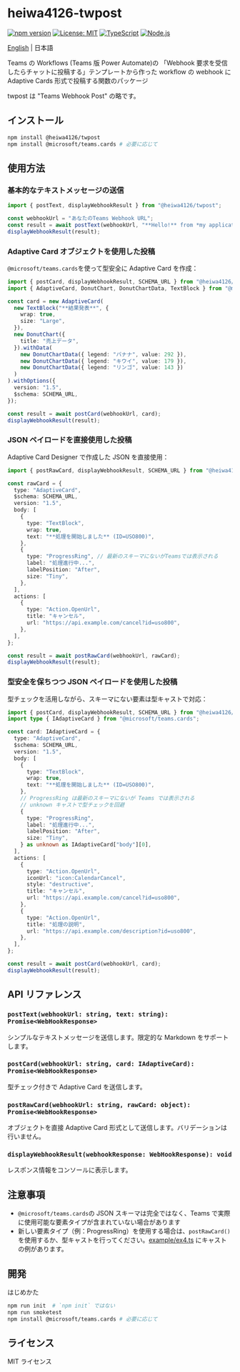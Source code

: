 # heiwa4126-twpost

[![npm version](https://img.shields.io/npm/v/@heiwa4126/twpost.svg)](https://www.npmjs.com/package/@heiwa4126/twpost)
[![License: MIT](https://img.shields.io/badge/License-MIT-yellow.svg)](https://opensource.org/licenses/MIT)
[![TypeScript](https://img.shields.io/badge/TypeScript-007ACC?logo=typescript&logoColor=white)](https://www.typescriptlang.org/)
[![Node.js](https://img.shields.io/badge/Node.js-18%2B-green.svg)](https://nodejs.org/)

[English](https://github.com/heiwa4126/heiwa4126-twpost/blob/main/README.md) | 日本語

Teams の Workflows (Teams 版 Power Automate)の
「Webhook 要求を受信したらチャットに投稿する」テンプレートから作った workflow の
webhook に
Adaptive Cards 形式で投稿する関数のパッケージ

twpost は "Teams Webhook Post" の略です。

## インストール

```sh
npm install @heiwa4126/twpost
npm install @microsoft/teams.cards # 必要に応じて
```

## 使用方法

### 基本的なテキストメッセージの送信

```typescript
import { postText, displayWebhookResult } from "@heiwa4126/twpost";

const webhookUrl = "あなたのTeams Webhook URL";
const result = await postText(webhookUrl, "**Hello!** from *my application*!");
displayWebhookResult(result);
```

### Adaptive Card オブジェクトを使用した投稿

`@microsoft/teams.cards`を使って型安全に Adaptive Card を作成：

```typescript
import { postCard, displayWebhookResult, SCHEMA_URL } from "@heiwa4126/twpost";
import { AdaptiveCard, DonutChart, DonutChartData, TextBlock } from "@microsoft/teams.cards";

const card = new AdaptiveCard(
  new TextBlock("**結果発表**", {
    wrap: true,
    size: "Large",
  }),
  new DonutChart({
    title: "売上データ",
  }).withData(
    new DonutChartData({ legend: "バナナ", value: 292 }),
    new DonutChartData({ legend: "キウイ", value: 179 }),
    new DonutChartData({ legend: "リンゴ", value: 143 })
  )
).withOptions({
  version: "1.5",
  $schema: SCHEMA_URL,
});

const result = await postCard(webhookUrl, card);
displayWebhookResult(result);
```

### JSON ペイロードを直接使用した投稿

Adaptive Card Designer で作成した JSON を直接使用：

```typescript
import { postRawCard, displayWebhookResult, SCHEMA_URL } from "@heiwa4126/twpost";

const rawCard = {
  type: "AdaptiveCard",
  $schema: SCHEMA_URL,
  version: "1.5",
  body: [
    {
      type: "TextBlock",
      wrap: true,
      text: "**処理を開始しました** (ID=USO800)",
    },
    {
      type: "ProgressRing", // 最新のスキーマにないがTeamsでは表示される
      label: "処理進行中...",
      labelPosition: "After",
      size: "Tiny",
    },
  ],
  actions: [
    {
      type: "Action.OpenUrl",
      title: "キャンセル",
      url: "https://api.example.com/cancel?id=uso800",
    },
  ],
};

const result = await postRawCard(webhookUrl, rawCard);
displayWebhookResult(result);
```

### 型安全を保ちつつ JSON ペイロードを使用した投稿

型チェックを活用しながら、スキーマにない要素は型キャストで対応：

```typescript
import { postCard, displayWebhookResult, SCHEMA_URL } from "@heiwa4126/twpost";
import type { IAdaptiveCard } from "@microsoft/teams.cards";

const card: IAdaptiveCard = {
  type: "AdaptiveCard",
  $schema: SCHEMA_URL,
  version: "1.5",
  body: [
    {
      type: "TextBlock",
      wrap: true,
      text: "**処理を開始しました** (ID=USO800)",
    },
    // ProgressRing は最新のスキーマにないが Teams では表示される
    // unknown キャストで型チェックを回避
    {
      type: "ProgressRing",
      label: "処理進行中...",
      labelPosition: "After",
      size: "Tiny",
    } as unknown as IAdaptiveCard["body"][0],
  ],
  actions: [
    {
      type: "Action.OpenUrl",
      iconUrl: "icon:CalendarCancel",
      style: "destructive",
      title: "キャンセル",
      url: "https://api.example.com/cancel?id=uso800",
    },
    {
      type: "Action.OpenUrl",
      title: "処理の説明",
      url: "https://api.example.com/description?id=uso800",
    },
  ],
};

const result = await postCard(webhookUrl, card);
displayWebhookResult(result);
```

## API リファレンス

### `postText(webhookUrl: string, text: string): Promise<WebHookResponse>`

シンプルなテキストメッセージを送信します。限定的な Markdown をサポートします。

### `postCard(webhookUrl: string, card: IAdaptiveCard): Promise<WebHookResponse>`

型チェック付きで Adaptive Card を送信します。

### `postRawCard(webhookUrl: string, rawCard: object): Promise<WebHookResponse>`

オブジェクトを直接 Adaptive Card 形式として送信します。バリデーションは行いません。

### `displayWebhookResult(webhookResponse: WebHookResponse): void`

レスポンス情報をコンソールに表示します。

## 注意事項

- `@microsoft/teams.cards`の JSON スキーマは完全ではなく、Teams で実際に使用可能な要素タイプが含まれていない場合があります
- 新しい要素タイプ（例：ProgressRing）を使用する場合は、`postRawCard()`を使用するか、型キャストを行ってください。[example/ex4.ts](example/ex4.ts) にキャストの例があります。

## 開発

はじめかた

```sh
npm run init  # `npm init` ではない
npm run smoketest
npm install @microsoft/teams.cards # 必要に応じて
```

## ライセンス

MIT ライセンス
